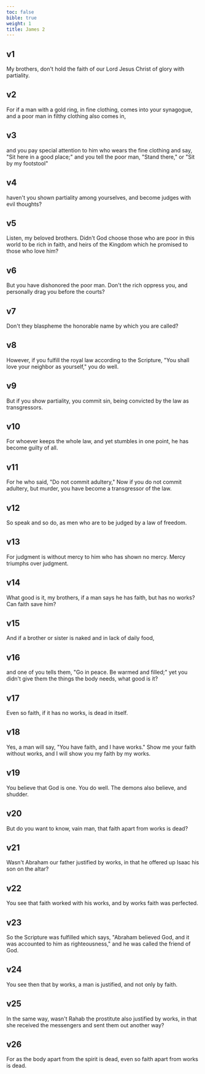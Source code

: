 ```yaml
---
toc: false
bible: true
weight: 1
title: James 2
---
```




## v1 
My brothers, don't hold the faith of our Lord Jesus Christ of glory with partiality. 

## v2 
For if a man with a gold ring, in fine clothing, comes into your synagogue, and a poor man in filthy clothing also comes in, 

## v3 
and you pay special attention to him who wears the fine clothing and say, "Sit here in a good place;" and you tell the poor man, "Stand there," or "Sit by my footstool" 

## v4 
haven't you shown partiality among yourselves, and become judges with evil thoughts? 

## v5 
Listen, my beloved brothers. Didn't God choose those who are poor in this world to be rich in faith, and heirs of the Kingdom which he promised to those who love him? 

## v6 
But you have dishonored the poor man. Don't the rich oppress you, and personally drag you before the courts? 

## v7 
Don't they blaspheme the honorable name by which you are called? 

## v8 
However, if you fulfill the royal law according to the Scripture, "You shall love your neighbor as yourself," you do well. 

## v9 
But if you show partiality, you commit sin, being convicted by the law as transgressors. 

## v10 
For whoever keeps the whole law, and yet stumbles in one point, he has become guilty of all. 

## v11 
For he who said, "Do not commit adultery," Now if you do not commit adultery, but murder, you have become a transgressor of the law. 

## v12 
So speak and so do, as men who are to be judged by a law of freedom. 

## v13 
For judgment is without mercy to him who has shown no mercy. Mercy triumphs over judgment. 

## v14 
What good is it, my brothers, if a man says he has faith, but has no works? Can faith save him? 

## v15 
And if a brother or sister is naked and in lack of daily food, 

## v16 
and one of you tells them, "Go in peace. Be warmed and filled;" yet you didn't give them the things the body needs, what good is it? 

## v17 
Even so faith, if it has no works, is dead in itself. 

## v18 
Yes, a man will say, "You have faith, and I have works." Show me your faith without works, and I will show you my faith by my works. 

## v19 
You believe that God is one. You do well. The demons also believe, and shudder. 

## v20 
But do you want to know, vain man, that faith apart from works is dead? 

## v21 
Wasn't Abraham our father justified by works, in that he offered up Isaac his son on the altar? 

## v22 
You see that faith worked with his works, and by works faith was perfected. 

## v23 
So the Scripture was fulfilled which says, "Abraham believed God, and it was accounted to him as righteousness," and he was called the friend of God. 

## v24 
You see then that by works, a man is justified, and not only by faith. 

## v25 
In the same way, wasn't Rahab the prostitute also justified by works, in that she received the messengers and sent them out another way? 

## v26 
For as the body apart from the spirit is dead, even so faith apart from works is dead.
